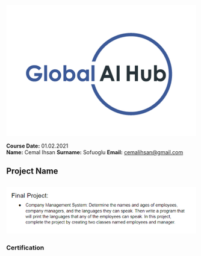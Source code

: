 ![](img/logo.png)

**Course Date:** 01.02.2021  
**Name:** Cemal Ihsan 
**Surname:** Sofuoglu
**Email:** cemalihsan@gmail.com 

## Project Name
![](img/finalproject.png)
---

### Certification

